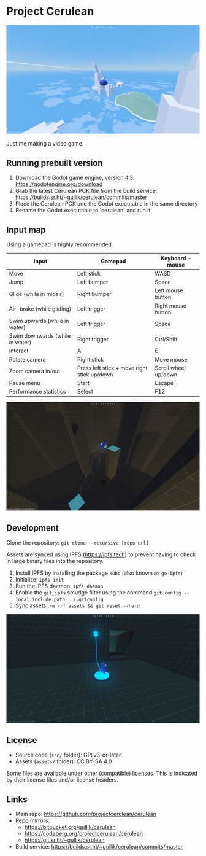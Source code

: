 # Project Cerulean

![](https://raw.githubusercontent.com/projectcerulean/cerulean-img/master/img/screenshots/2022/test_scene.jpg)

Just me making a video game.


## Running prebuilt version

1. Download the Godot game engine, version 4.3: https://godotengine.org/download
2. Grab the latest Cerulean PCK file from the build service: https://builds.sr.ht/~gullik/cerulean/commits/master
3. Place the Cerulean PCK and the Godot executable in the same directory
4. Rename the Godot executable to 'cerulean' and run it

## Input map

Using a gamepad is highly recommended.

| Input                           | Gamepad                                     | Keyboard + mouse     |
| ------------------------------- | ------------------------------------------- | -------------------- |
| Move                            | Left stick                                  | WASD                 |
| Jump                            | Left bumper                                 | Space                |
| Glide (while in midair)         | Right bumper                                | Left mouse button    |
| Air-brake (while gliding)       | Left trigger                                | Right mouse button   |
| Swim upwards (while in water)   | Left trigger                                | Space                |
| Swim downwards (while in water) | Right trigger                               | Ctrl/Shift           |
| Interact                        | A                                           | E                    |
| Rotate camera                   | Right stick                                 | Move mouse           |
| Zoom camera in/out              | Press left stick + move right stick up/down | Scroll wheel up/down |
| Pause menu                      | Start                                       | Escape               |
| Performance statistics          | Select                                      | F12                  |

![](https://raw.githubusercontent.com/projectcerulean/cerulean-img/master/img/screenshots/2022/test_dungeon_bounce.jpg)


## Development

Clone the repository: `git clone --recursive [repo url]`

Assets are synced using IPFS (https://ipfs.tech) to prevent having to check in large binary files into the repository.

1. Install IPFS by installing the package `kubo` (also known as `go-ipfs`)
2. Initialize: `ipfs init`
3. Run the IPFS daemon: `ipfs daemon`
4. Enable the `git_ipfs` smudge filter using the command `git config --local include.path ../.gitconfig`
5. Sync assets: `rm -rf assets && git reset --hard`

![](https://raw.githubusercontent.com/projectcerulean/cerulean-img/master/img/screenshots/2022/test_dungeon_button.jpg)


## License

* Source code (`src/` folder): GPLv3-or-later
* Assets (`assets/` folder): CC BY-SA 4.0

Some files are available under other (compatible) licenses. This is indicated by their license files and/or license headers.


## Links

* Main repo: https://github.com/projectcerulean/cerulean
* Repo mirrors:
    * https://bitbucket.org/gullik/cerulean
    * https://codeberg.org/projectcerulean/cerulean
    * https://git.sr.ht/~gullik/cerulean
* Build service: https://builds.sr.ht/~gullik/cerulean/commits/master
